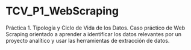 # TCV_P1_WebScraping
Práctica 1. Tipología y Ciclo de Vida de los Datos. Caso práctico de Web Scraping orientado a aprender a identificar los datos relevantes por un proyecto analítico y usar las herramientas de extracción de datos.
